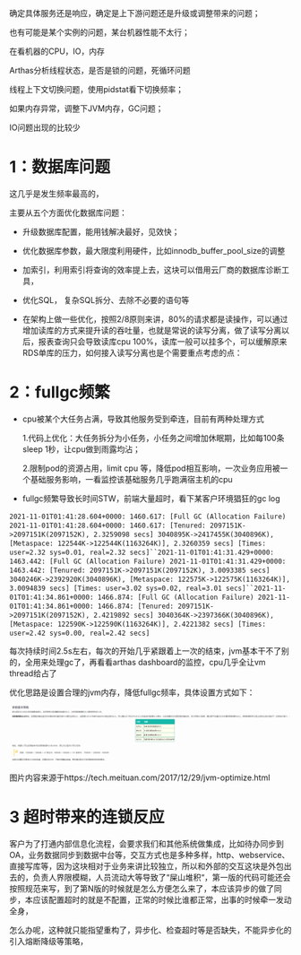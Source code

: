 确定具体服务还是响应，确定是上下游问题还是升级或调整带来的问题；

也有可能是某个实例的问题，某台机器性能不太行；

在看机器的CPU，IO，内存

Arthas分析线程状态，是否是锁的问题，死循环问题

线程上下文切换问题，使用pidstat看下切换频率；

如果内存异常，调整下JVM内存，GC问题；

IO问题出现的比较少



# 1：数据库问题

这几乎是发生频率最高的，

主要从五个方面优化数据库问题：

- 升级数据库配置，能用钱解决最好，见效快；                    
- 优化数据库参数，最大限度利用硬件，比如innodb_buffer_pool_size的调整
- 加索引，利用索引将查询的效率提上去，这块可以借用云厂商的数据库诊断工具，

- 优化SQL， 复杂SQL拆分、去除不必要的语句等

- 在架构上做一些优化，按照2/8原则来讲，80%的请求都是读操作，可以通过增加读库的方式来提升读的吞吐量，也就是常说的读写分离，做了读写分离以后，报表查询只会导致读库cpu 100%，读库一般可以挂多个，可以缓解原来RDS单库的压力，如何接入读写分离也是个需要重点考虑的点： 

 

# 2：fullgc频繁

- cpu被某个大任务占满，导致其他服务受到牵连，目前有两种处理方式

   1.代码上优化：大任务拆分为小任务，小任务之间增加休眠期，比如每100条sleep 1秒，让cpu做到雨露均沾；

   2.限制pod的资源占用，limit cpu 等，降低pod相互影响，一次业务应用被一个基础服务影响，一看监控该基础服务几乎跑满宿主机的cpu

- fullgc频繁导致长时间STW，前端大量超时，看下某客户环境猖狂的gc log

```
2021-11-01T01:41:28.604+0000: 1460.617: [Full GC (Allocation Failure) 2021-11-01T01:41:28.604+0000: 1460.617: [Tenured: 2097151K->2097151K(2097152K), 2.3259098 secs] 3040895K->2417455K(3040896K), [Metaspace: 122544K->122544K(1163264K)], 2.3260359 secs] [Times: user=2.32 sys=0.01, real=2.32 secs]``2021-11-01T01:41:31.429+0000: 1463.442: [Full GC (Allocation Failure) 2021-11-01T01:41:31.429+0000: 1463.442: [Tenured: 2097151K->2097151K(2097152K), 3.0093385 secs] 3040246K->2392920K(3040896K), [Metaspace: 122575K->122575K(1163264K)], 3.0094839 secs] [Times: user=3.02 sys=0.02, real=3.01 secs]``2021-11-01T01:41:34.861+0000: 1466.874: [Full GC (Allocation Failure) 2021-11-01T01:41:34.861+0000: 1466.874: [Tenured: 2097151K->2097151K(2097152K), 2.4219892 secs] 3040364K->2397366K(3040896K), [Metaspace: 122590K->122590K(1163264K)], 2.4221382 secs] [Times: user=2.42 sys=0.00, real=2.42 secs]
```

每次持续时间2.5s左右，每次的开始几乎紧跟着上一次的结束，jvm基本干不了别的，全用来处理gc了，再看看arthas dashboard的监控，cpu几乎全让vm thread给占了

优化思路是设置合理的jvm内存，降低fullgc频率，具体设置方式如下：

![image-20220425194548382](media/image-20220425194548382.png)

图片内容来源于https://tech.meituan.com/2017/12/29/jvm-optimize.html

# 3 超时带来的连锁反应

客户为了打通内部信息化流程，会要求我们和其他系统做集成，比如待办同步到OA，业务数据同步到数据中台等，交互方式也是多种多样，http、webservice、直接写库等，因为这块相对于业务来讲比较独立，所以和外部的交互这块是外包出去的，负责人界限模糊，人员流动大等导致了“屎山堆积“，第一版的代码可能还会按照规范来写，到了第N版的时候就是怎么方便怎么来了，本应该异步的做了同步，本应该配置超时的就是不配置，正常的时候比谁都正常，出事的时候牵一发动全身，

怎么办呢，这种就只能指望重构了，异步化、检查超时等是否缺失，不能异步化的引入熔断降级等策略，